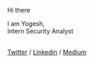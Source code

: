 Hi there

I am Yogesh,<br>
Intern Security Analyst<br><br>

<a href=https://twitter.com/_y0gesh_verma>Twitter</a> / <a href=https://www.linkedin.com/in/y0gesh-verma/>Linkedin</a> / <a href=https://medium.com/@_y0gesh_verma/>Medium</a>

<!---
y0gesh-verma/y0gesh-verma is a ✨ special ✨ repository because its `README.md` (this file) appears on your GitHub profile.
You can click the Preview link to take a look at your changes.
--->
